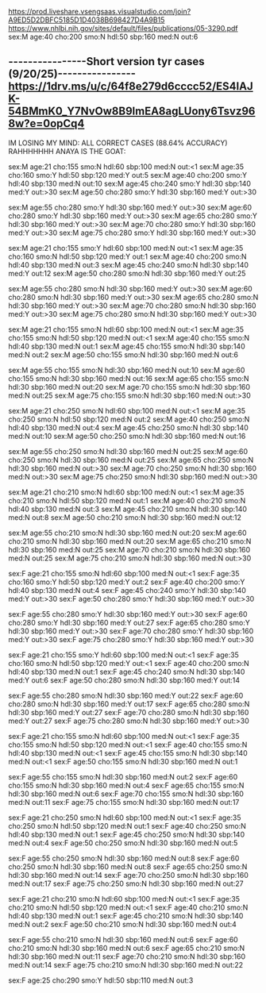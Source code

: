 https://prod.liveshare.vsengsaas.visualstudio.com/join?A9ED5D2DBFC5185D1D4038B698427D4A9B15
https://www.nhlbi.nih.gov/sites/default/files/publications/05-3290.pdf
sex:M age:40 cho:200 smo:N hdl:50 sbp:160 med:N out:6

----------------Short version tyr cases (9/20/25)----------------
https://1drv.ms/u/c/64f8e279d6cccc52/ES4lAJK-54BMmK0_Y7NvOw8B9lmEA8agLUony6Tsvz968w?e=0opCq4
-----------------------------------------------------------------

IM LOSING MY MIND:
ALL CORRECT CASES (88.64% ACCURACY) 
RAHHHHHHH
ANAYA IS THE GOAT: 

sex:M age:21 cho:155 smo:N hdl:60 sbp:100 med:N out:<1
sex:M age:35 cho:160 smo:Y hdl:50 sbp:120 med:Y out:5
sex:M age:40 cho:200 smo:Y hdl:40 sbp:130 med:N out:10
sex:M age:45 cho:240 smo:Y hdl:30 sbp:140 med:Y out:>30
sex:M age:50 cho:280 smo:Y hdl:30 sbp:160 med:Y out:>30

sex:M age:55 cho:280 smo:Y hdl:30 sbp:160 med:Y out:>30
sex:M age:60 cho:280 smo:Y hdl:30 sbp:160 med:Y out:>30
sex:M age:65 cho:280 smo:Y hdl:30 sbp:160 med:Y out:>30
sex:M age:70 cho:280 smo:Y hdl:30 sbp:160 med:Y out:>30
sex:M age:75 cho:280 smo:Y hdl:30 sbp:160 med:Y out:>30 

sex:M age:21 cho:155 smo:Y hdl:60 sbp:100 med:N out:<1
sex:M age:35 cho:160 smo:N hdl:50 sbp:120 med:Y out:1
sex:M age:40 cho:200 smo:N hdl:40 sbp:130 med:N out:3
sex:M age:45 cho:240 smo:N hdl:30 sbp:140 med:Y out:12
sex:M age:50 cho:280 smo:N hdl:30 sbp:160 med:Y out:25

sex:M age:55 cho:280 smo:N hdl:30 sbp:160 med:Y out:>30
sex:M age:60 cho:280 smo:N hdl:30 sbp:160 med:Y out:>30
sex:M age:65 cho:280 smo:N hdl:30 sbp:160 med:Y out:>30
sex:M age:70 cho:280 smo:N hdl:30 sbp:160 med:Y out:>30
sex:M age:75 cho:280 smo:N hdl:30 sbp:160 med:Y out:>30

sex:M age:21 cho:155 smo:N hdl:60 sbp:100 med:N out:<1
sex:M age:35 cho:155 smo:N hdl:50 sbp:120 med:N out:<1
sex:M age:40 cho:155 smo:N hdl:40 sbp:130 med:N out:1
sex:M age:45 cho:155 smo:N hdl:30 sbp:140 med:N out:2
sex:M age:50 cho:155 smo:N hdl:30 sbp:160 med:N out:6

sex:M age:55 cho:155 smo:N hdl:30 sbp:160 med:N out:10
sex:M age:60 cho:155 smo:N hdl:30 sbp:160 med:N out:16
sex:M age:65 cho:155 smo:N hdl:30 sbp:160 med:N out:20
sex:M age:70 cho:155 smo:N hdl:30 sbp:160 med:N out:25
sex:M age:75 cho:155 smo:N hdl:30 sbp:160 med:N out:>30

sex:M age:21 cho:250 smo:N hdl:60 sbp:100 med:N out:<1
sex:M age:35 cho:250 smo:N hdl:50 sbp:120 med:N out:2
sex:M age:40 cho:250 smo:N hdl:40 sbp:130 med:N out:4
sex:M age:45 cho:250 smo:N hdl:30 sbp:140 med:N out:10
sex:M age:50 cho:250 smo:N hdl:30 sbp:160 med:N out:16

sex:M age:55 cho:250 smo:N hdl:30 sbp:160 med:N out:25
sex:M age:60 cho:250 smo:N hdl:30 sbp:160 med:N out:25
sex:M age:65 cho:250 smo:N hdl:30 sbp:160 med:N out:>30
sex:M age:70 cho:250 smo:N hdl:30 sbp:160 med:N out:>30
sex:M age:75 cho:250 smo:N hdl:30 sbp:160 med:N out:>30

sex:M age:21 cho:210 smo:N hdl:60 sbp:100 med:N out:<1
sex:M age:35 cho:210 smo:N hdl:50 sbp:120 med:N out:1
sex:M age:40 cho:210 smo:N hdl:40 sbp:130 med:N out:3
sex:M age:45 cho:210 smo:N hdl:30 sbp:140 med:N out:8
sex:M age:50 cho:210 smo:N hdl:30 sbp:160 med:N out:12

sex:M age:55 cho:210 smo:N hdl:30 sbp:160 med:N out:20
sex:M age:60 cho:210 smo:N hdl:30 sbp:160 med:N out:20
sex:M age:65 cho:210 smo:N hdl:30 sbp:160 med:N out:25
sex:M age:70 cho:210 smo:N hdl:30 sbp:160 med:N out:25
sex:M age:75 cho:210 smo:N hdl:30 sbp:160 med:N out:>30

sex:F age:21 cho:155 smo:N hdl:60 sbp:100 med:N out:<1
sex:F age:35 cho:160 smo:Y hdl:50 sbp:120 med:Y out:2
sex:F age:40 cho:200 smo:Y hdl:40 sbp:130 med:N out:4
sex:F age:45 cho:240 smo:Y hdl:30 sbp:140 med:Y out:>30
sex:F age:50 cho:280 smo:Y hdl:30 sbp:160 med:Y out:>30

sex:F age:55 cho:280 smo:Y hdl:30 sbp:160 med:Y out:>30
sex:F age:60 cho:280 smo:Y hdl:30 sbp:160 med:Y out:27
sex:F age:65 cho:280 smo:Y hdl:30 sbp:160 med:Y out:>30
sex:F age:70 cho:280 smo:Y hdl:30 sbp:160 med:Y out:>30
sex:F age:75 cho:280 smo:Y hdl:30 sbp:160 med:Y out:>30

sex:F age:21 cho:155 smo:Y hdl:60 sbp:100 med:N out:<1
sex:F age:35 cho:160 smo:N hdl:50 sbp:120 med:Y out:<1
sex:F age:40 cho:200 smo:N hdl:40 sbp:130 med:N out:1
sex:F age:45 cho:240 smo:N hdl:30 sbp:140 med:Y out:6
sex:F age:50 cho:280 smo:N hdl:30 sbp:160 med:Y out:14

sex:F age:55 cho:280 smo:N hdl:30 sbp:160 med:Y out:22
sex:F age:60 cho:280 smo:N hdl:30 sbp:160 med:Y out:17
sex:F age:65 cho:280 smo:N hdl:30 sbp:160 med:Y out:27
sex:F age:70 cho:280 smo:N hdl:30 sbp:160 med:Y out:27
sex:F age:75 cho:280 smo:N hdl:30 sbp:160 med:Y out:>30

sex:F age:21 cho:155 smo:N hdl:60 sbp:100 med:N out:<1
sex:F age:35 cho:155 smo:N hdl:50 sbp:120 med:N out:<1
sex:F age:40 cho:155 smo:N hdl:40 sbp:130 med:N out:<1
sex:F age:45 cho:155 smo:N hdl:30 sbp:140 med:N out:<1
sex:F age:50 cho:155 smo:N hdl:30 sbp:160 med:N out:1

sex:F age:55 cho:155 smo:N hdl:30 sbp:160 med:N out:2
sex:F age:60 cho:155 smo:N hdl:30 sbp:160 med:N out:4
sex:F age:65 cho:155 smo:N hdl:30 sbp:160 med:N out:6
sex:F age:70 cho:155 smo:N hdl:30 sbp:160 med:N out:11
sex:F age:75 cho:155 smo:N hdl:30 sbp:160 med:N out:17

sex:F age:21 cho:250 smo:N hdl:60 sbp:100 med:N out:<1
sex:F age:35 cho:250 smo:N hdl:50 sbp:120 med:N out:1
sex:F age:40 cho:250 smo:N hdl:40 sbp:130 med:N out:1
sex:F age:45 cho:250 smo:N hdl:30 sbp:140 med:N out:4
sex:F age:50 cho:250 smo:N hdl:30 sbp:160 med:N out:5

sex:F age:55 cho:250 smo:N hdl:30 sbp:160 med:N out:8
sex:F age:60 cho:250 smo:N hdl:30 sbp:160 med:N out:8
sex:F age:65 cho:250 smo:N hdl:30 sbp:160 med:N out:14
sex:F age:70 cho:250 smo:N hdl:30 sbp:160 med:N out:17
sex:F age:75 cho:250 smo:N hdl:30 sbp:160 med:N out:27

sex:F age:21 cho:210 smo:N hdl:60 sbp:100 med:N out:<1
sex:F age:35 cho:210 smo:N hdl:50 sbp:120 med:N out:<1
sex:F age:40 cho:210 smo:N hdl:40 sbp:130 med:N out:1
sex:F age:45 cho:210 smo:N hdl:30 sbp:140 med:N out:2
sex:F age:50 cho:210 smo:N hdl:30 sbp:160 med:N out:4

sex:F age:55 cho:210 smo:N hdl:30 sbp:160 med:N out:6
sex:F age:60 cho:210 smo:N hdl:30 sbp:160 med:N out:6
sex:F age:65 cho:210 smo:N hdl:30 sbp:160 med:N out:11
sex:F age:70 cho:210 smo:N hdl:30 sbp:160 med:N out:14
sex:F age:75 cho:210 smo:N hdl:30 sbp:160 med:N out:22

sex:F age:25 cho:290 smo:Y hdl:50 sbp:110 med:N out:3
